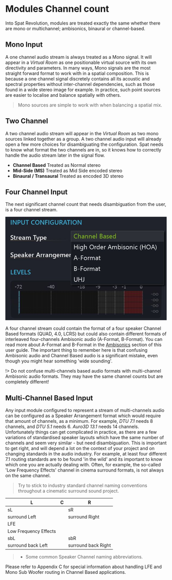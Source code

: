 # Modules Channel count

Into Spat Revolution, modules are treated exactly the same whether there are mono or multichannel; ambisonics, binaural or channel-based.

## Mono Input

A one channel audio stream is always treated as a Mono signal. It will appear in a _Virtual Room_ as one positionable virtual source with its own directivity and parameters. In many ways, Mono signals are the most straight forward format to work with in a spatial composition. This is because a one channel signal discretely contains all its acoustic and spectral properties without inter-channel dependencies, such as those found in a wide stereo image for example. In practice, such point sources are easier to localise and balance spatially with others.

> Mono sources are simple to work with when balancing a spatial mix.

## Two Channel

A two channel audio stream will appear in the _Virtual Room_ as two mono sources linked together as a group. A two channel audio input will already open a few more choices for disambiguating the configuration. Spat needs to know what format the two channels are in, so it knows how to correctly handle the audio stream later in the signal flow.

- **Channel Based**
    Treated as Normal stereo
- **Mid-Side (MS)**
    Treated as Mid Side encoded stereo
- **Binaural / Transaural**
    Treated as encoded 3D stereo

## Four Channel Input

The next significant channel count that needs disambiguation from the user, is a four channel stream.

![](include/SpatRevolution_UserGuide_-082.jpg)

A four channel stream could contain the format of a four speaker Channel Based formats (QUAD, 4.0, LCRS) but could also contain different formats of interleaved four-channels Ambisonic audio (A-Format, B-Format). You can read more about A-Format and B-Format in the [Ambisonics](Scene_based_streams.md) section of this user guide. The important thing to remember here is that confusing Ambisonic audio and Channel Based audio is a significant mistake, even though you might hear
something 'wide sounding'.


!> Do not confuse multi-channels based audio formats with multi-channel Ambisonic audio formats. They may have the same channel counts but are completely different!

## Multi-Channel Based Input

Any input module configured to represent a stream of multi-channels audio can be configured as a Speaker Arrangement format which would require that amount of channels, as a minimum. For example, _DTU 7.1_ needs 8 channels, and _DTU 5.1_ needs 6. _Auro3D 13.1_ needs 14 channels. Unfortunately things can get complicated in practice, as there are a few variations of standardised speaker layouts which have the same number of channels and seem very similar - but need disambiguation. This is important to get right, and will depend a lot on the context of your
project and on changing standards in the audio industry. For example, at least four different 7.1 routing standards are to be found 'in the wild' and its important to know which one you are actually dealing with. Often, for example, the so-called 'Low Frequency Effects' channel in cinema surround formats, is not always on the same channel.

> Try to stick to industry standard channel naming conventions
throughout a cinematic surround sound project.



L | C | R
---|---|---
sL | | sR
surround Left | | surround Right
  | LFE |
  | Low Frequency Effects |
sbL | | sbR
surround back Left | | surround back Right


> * Some common Speaker Channel naming abbreviations.

Please refer to Appendix C for special information about handling LFE and Mono Sub Woofer routing in Channel Based applications.